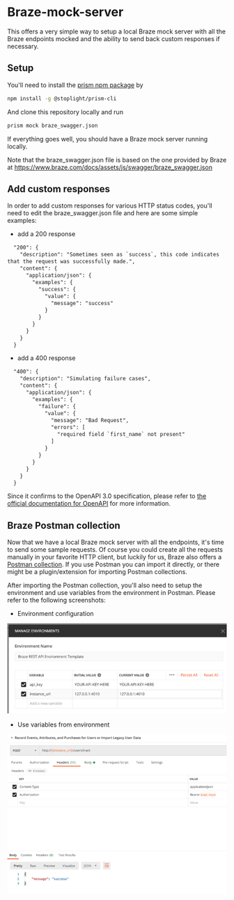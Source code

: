 # Braze-mock-server

This offers a very simple way to setup a local Braze mock server with all the Braze endpoints mocked and the ability to send back custom responses if necessary.

## Setup

You'll need to install the [prism npm package](https://meta.stoplight.io/docs/prism/README.md) by

```bash
npm install -g @stoplight/prism-cli
```

And clone this repository locally and run

```bash
prism mock braze_swagger.json
```

If everything goes well, you should have a Braze mock server running locally.

Note that the braze_swagger.json file is based on the one provided by Braze at https://www.braze.com/docs/assets/js/swagger/braze_swagger.json

## Add custom responses

In order to add custom responses for various HTTP status codes, you'll need to edit the braze_swagger.json file and here are some simple examples:

* add a 200 response
```
  "200": {
    "description": "Sometimes seen as `success`, this code indicates that the request was successfully made.",
    "content": {
      "application/json": {
        "examples": {
          "success": {
            "value": {
              "message": "success"
            }
          }
        }
      }
    }
  }
```
* add a 400 response
```
  "400": {
    "description": "Simulating failure cases",
    "content": {
      "application/json": {
        "examples": {
          "failure": {
            "value": {
              "message": "Bad Request",
              "errors": [
                "required field `first_name` not present"
              ]
            }
          }
        }
      }
    }
  }
```

Since it confirms to the OpenAPI 3.0 specification, please refer to [the official documentation for OpenAPI](https://swagger.io/docs/specification/describing-responses/) for more information.

## Braze Postman collection

Now that we have a local Braze mock server with all the endpoints, it's time to send some sample requests. Of course you could create all the requests manually in your favorite HTTP client, but luckily for us, Braze also offers a [Postman collection](https://app.getpostman.com/api/collections/29baa41d7ba930673ef0). If you use Postman you can import it directly, or there might be a plugin/extension for importing Postman collections.

After importing the Postman collection, you'll also need to setup the environment and use variables from the environment in Postman. Please refer to the following screenshots:

* Environment configuration

![Environment configuration](https://github.com/ScentreGroup/braze-mock-server/raw/master/images/postman_config1.png)

* Use variables from environment

![Use variables from environment](https://github.com/ScentreGroup/braze-mock-server/raw/master/images/postman_config2.png)
